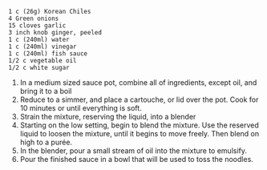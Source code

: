     1 c (26g) Korean Chiles
    4 Green onions
    15 cloves garlic
    3 inch knob ginger, peeled
    1 c (240ml) water
    1 c (240ml) vinegar
    1 c (240ml) fish sauce
    1/2 c vegetable oil
    1/2 c white sugar

1. In a medium sized sauce pot, combine all of ingredients, except oil, and bring it to a boil
2. Reduce to a simmer, and place a cartouche, or lid over the pot. Cook for 10 minutes or until everything is soft.
3. Strain the mixture, reserving the liquid, into a blender
4. Starting on the low setting, begin to blend the mixture.  Use the reserved liquid to loosen the mixture, until it begins to move freely. Then blend on high to a purée.
5. In the blender, pour a small stream of oil into the mixture to emulsify.
6. Pour the finished sauce in a bowl that will be used to toss the noodles.
